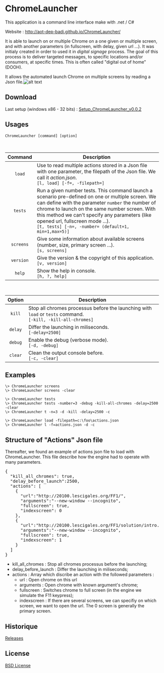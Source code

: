 # ChromeLauncher
This application is a command line interface make with .net / C#

Website : http://aot-dep-badi.github.io/ChromeLauncher/

It is able to launch on or multiple Chrome on a one given or multiple screen, and with another parameters (in fullscreen, with delay, given url ...). It was initialy created in order to used it in *digital signage* process. The goal of this process is to deliver targeted messages, to specific locations and/or consumers, at specific times. This is often called "digital out of home" (DOOH). 

It allows the automated launch Chrome on multiple screens by reading a Json file.![alt text](https://raw.githubusercontent.com/AOT-BADI/ChromeLauncher/gh-pages/images/ChromeLauncher-actions-json.png "ChromeLauncher actions.json")


## Download
Last setup (windows x86 - 32 bits) : [Setup_ChromeLauncher_v0.0.2](https://github.com/AOT-BADI/ChromeLauncher/releases/download/v0.0.2/Setup_ChromeLauncher_v0.0.2.exe)


## Usages
    ChromeLauncher [command] [option]

<br/>

| Command | Description
| :---: | --- 
| `load` | Use to read multiple actions stored in a Json file with one parameter, the filepath of the Json file. We call it *action.json*. <br/>`[l, load] [-f=, -filepath=]`
| `tests` | Run a given number tests. This command launch a scenario pre-defined on one or multiple screen. We can define with the parameter `number` the number of chrome to launch on the same number screen. With this method we can't specify any parameters (like opened url, fullscreen mode ...).<br/>`[t, tests] [-n=, -number= (default=1, min=1,max=5)]`
| `screens` | Give some information about available screens (number, size, primary screen ...).<br/>`[s, screens]`
| `version` | Give the version &amp; the copyright of this application.<br/>`[v, version]`
| `help` | Show the help in console.<br/>`[h, ?, help]`

<br/>

| Option | Description
| :---: | ---
| `kill` | Stop all chromes processus before the launching with `load` or `tests` command.<br/>`[-kill, -kill-all-chromes]`
| `delay` | Differ the launching in miliseconds.<br/>`[-delay=2500]`
| `debug` | Enable the debug (verbose mode).<br/>`[-d, -debug]`
| `clear` | Clean the output console before.<br/> `[-c, -clear]`


## Examples
```
\> ChromeLauncher screens
\> ChromeLauncher screens -clear
```

```
\> ChromeLauncher tests
\> ChromeLauncher tests -number=3 -debug -kill-all-chromes -delay=2500 -clear
\> ChromeLauncher t -n=3 -d -kill -delay=2500 -c
```

```
\> ChromeLauncher load -filepath=c:\foo\actions.json
\> ChromeLauncher l -f=actions.json -d -c
```

## Structure of "Actions" Json file 
Thereafter, we found an example of actions json file to load with ChromeLauncher. This file describe how the engine had to operate with many parameters.
<pre>
{
  "kill_all_chromes": true,
  "delay_before_launch":2500,
  "actions": [
    {
      "url":"http://20100.lescigales.org/FF1/",
      "arguments":"--new-window --incognito",
      "fullscreen": true,
      "indexscreen": 0
    },
    {
      "url":"http://20100.lescigales.org/FF1/solution/intro.php",
      "arguments":"--new-window --incognito",
      "fullscreen": true,
      "indexscreen": 1
    }
  ]
}
</pre>

* kill_all_chromes : Stop all chromes processus before the launching;
* delay_before_launch : Differ the launching in miliseconds;
* actions : Array which discribe an action with the followed parameters : 
    - url : Open chrome on this url
    - arguments : Open chrome with known argument's chrome;
    - fullscreen : Switches chrome to full screen (in the engine we simulate the F11 keypress);
    - indexscreen : If there are several screens, we can specifiy on which screen, we want to open the url. The 0 screen is generally the primary screen.


## Historique
[Releases](https://github.com/AOT-PADI/ChromeLauncher/releases)

## License
[BSD License](https://github.com/AOT-PADI/ChromeLauncher/blob/master/LICENSE)
